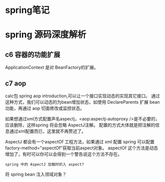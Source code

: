 # spring笔记

# spring 源码深度解析
## c6 容器的功能扩展
   ApplicationContext 是对 BeanFactory的扩展。

## c7 aop
   calc包  spring aop introduction,可以让一个接口实现动态的实现其它接口。
         通过这种方式，我们可以动态的为bean增加状态，如使用 DeclareParents 扩展 bean功能，再通过 aop 切面修改或监控状态。

   如果想通过xml方式配置声名aspectj，<aop:aspectj-autoproxy />是不必要的，应该删除，这样spring 将会忽略 AspectJ注解。
   配置的方式大体就是把注解的信息通过xml配置而已，这里就不再赘述了。

   AspectJ 都会有一个aspectOf 工程方法，如果通过 xml 配置 spring 可以配置 factory-method="aspectOf"获取当前aspect对象。
   aspectOf 这个方法是动态增加了，有时可以你可以会得到一个警告说这个方法不存在。

    spring 中的 AspectJ 加载时织入 aspect?
   将 spring bean 注入领域对象？